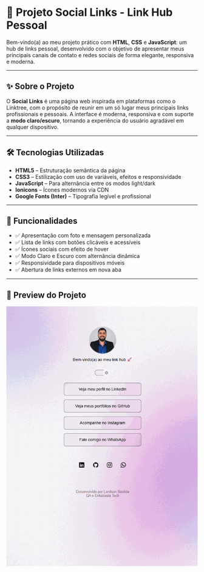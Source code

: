 # 🚀 Projeto Social Links - Link Hub Pessoal

Bem-vindo(a) ao meu projeto prático com **HTML**, **CSS** e **JavaScript**: um hub de links pessoal, desenvolvido com o objetivo de apresentar meus principais canais de contato e redes sociais de forma elegante, responsiva e moderna.

---

## ✨ Sobre o Projeto

O **Social Links** é uma página web inspirada em plataformas como o Linktree, com o propósito de reunir em um só lugar meus principais links profissionais e pessoais. A interface é moderna, responsiva e com suporte a **modo claro/escuro**, tornando a experiência do usuário agradável em qualquer dispositivo.

---

## 🛠 Tecnologias Utilizadas

- **HTML5** – Estruturação semântica da página
- **CSS3** – Estilização com uso de variáveis, efeitos e responsividade
- **JavaScript** – Para alternância entre os modos light/dark
- **Ionicons** – Ícones modernos via CDN
- **Google Fonts (Inter)** – Tipografia legível e profissional

---

## 🎯 Funcionalidades

- ✅ Apresentação com foto e mensagem personalizada
- ✅ Lista de links com botões clicáveis e acessíveis
- ✅ Ícones sociais com efeito de hover
- ✅ Modo Claro e Escuro com alternância dinâmica
- ✅ Responsividade para dispositivos móveis
- ✅ Abertura de links externos em nova aba

---

## 📸 Preview do Projeto

<!-- Adicione aqui um print ou gif do projeto -->

![Preview Light e Dark Mode](./assets/social-links-preview.gif)
